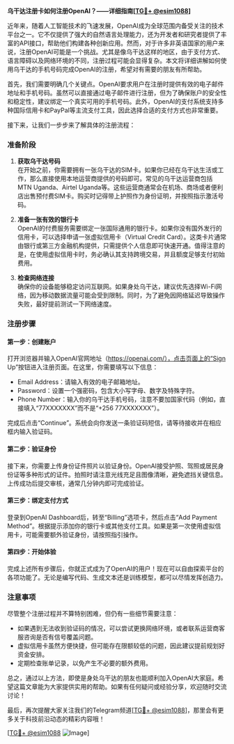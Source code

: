 **乌干达注册卡如何注册OpenAI？——详细指南[[TG💪+ @esim1088](https://t.me/s/esim1088)]**

近年来，随着人工智能技术的飞速发展，OpenAI成为全球范围内备受关注的技术平台之一。它不仅提供了强大的自然语言处理能力，还为开发者和研究者提供了丰富的API接口，帮助他们构建各种创新应用。然而，对于许多非英语国家的用户来说，注册OpenAI可能是一个挑战。尤其是像乌干达这样的地区，由于支付方式、语言障碍以及网络环境的不同，注册过程可能会显得复杂。本文将详细讲解如何使用乌干达的手机号码完成OpenAI的注册，希望对有需要的朋友有所帮助。

首先，我们需要明确几个关键点。OpenAI要求用户在注册时提供有效的电子邮件地址和手机号码。虽然可以直接通过电子邮件进行注册，但为了确保账户的安全性和稳定性，建议绑定一个真实可用的手机号码。此外，OpenAI的支付系统支持多种国际信用卡和PayPal等主流支付工具，因此选择合适的支付方式也非常重要。

接下来，让我们一步步来了解具体的注册流程：

### 准备阶段

1. **获取乌干达号码**  
   在开始之前，你需要拥有一张乌干达的SIM卡。如果你已经在乌干达生活或工作，那么直接使用本地运营商提供的号码即可。常见的乌干达运营商包括MTN Uganda、Airtel Uganda等。这些运营商通常会在机场、商场或者便利店出售预付费SIM卡。购买时记得带上护照作为身份证明，并按照指示激活号码。

2. **准备一张有效的银行卡**  
   OpenAI的付费服务需要绑定一张国际通用的银行卡。如果你没有国外发行的信用卡，可以选择申请一张虚拟信用卡（Virtual Credit Card）。这类卡片通常由银行或第三方金融机构提供，只需提供个人信息即可快速开通。值得注意的是，在使用虚拟信用卡时，务必确认其支持跨境交易，并且额度足够支付初始费用。

3. **检查网络连接**  
   确保你的设备能够稳定访问互联网。如果身处乌干达，建议优先选择Wi-Fi网络，因为移动数据流量可能会受到限制。同时，为了避免因网络延迟导致操作失败，最好提前测试一下网络速度。

### 注册步骤

#### 第一步：创建账户

打开浏览器并输入OpenAI官网地址（https://openai.com/），点击页面上的“Sign Up”按钮进入注册页面。在这里，你需要填写以下信息：
- Email Address：请输入有效的电子邮箱地址。
- Password：设置一个强密码，包含大小写字母、数字及特殊字符。
- Phone Number：输入你的乌干达手机号码，注意不要加国家代码（例如，直接填入“77XXXXXXX”而不是“+256 77XXXXXXX”）。

完成后点击“Continue”。系统会向你发送一条验证码短信，请等待接收并在相应框内输入验证码。

#### 第二步：验证身份

接下来，你需要上传身份证件照片以验证身份。OpenAI接受护照、驾照或居民身份证等多种形式的证件。拍照时请注意光线充足且图像清晰，避免遮挡关键信息。上传成功后提交审核，通常几分钟内即可完成验证。

#### 第三步：绑定支付方式

登录到OpenAI Dashboard后，转至“Billing”选项卡，然后点击“Add Payment Method”。根据提示添加你的银行卡或其他支付工具。如果是第一次使用虚拟信用卡，可能需要额外验证身份，请按照指引操作。

#### 第四步：开始体验

完成上述所有步骤后，你就正式成为了OpenAI的用户！现在可以自由探索平台的各项功能了。无论是编写代码、生成文本还是训练模型，都可以尽情发挥创造力。

### 注意事项

尽管整个注册过程并不算特别困难，但仍有一些细节需要注意：
- 如果遇到无法收到验证码的情况，可以尝试更换网络环境，或者联系运营商客服咨询是否有信号覆盖问题。
- 虚拟信用卡虽然方便快捷，但可能存在限额较低的问题，因此建议提前规划好资金安排。
- 定期检查账单记录，以免产生不必要的额外费用。

总之，通过以上方法，即使是身处乌干达的朋友也能顺利加入OpenAI大家庭。希望这篇文章能为大家提供实用的帮助。如果有任何疑问或经验分享，欢迎随时交流讨论！

最后，再次提醒大家关注我们的Telegram频道[[TG💪+ @esim1088](https://t.me/s/esim1088)]，那里会有更多关于科技前沿动态的精彩内容哦！

[[TG💪+ @esim1088](https://t.me/s/esim1088) ![Image](https://i.postimg.cc/4NQfJmqS/Snipaste-2025-05-13-00-14-12.png)]